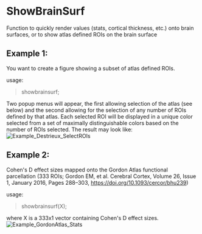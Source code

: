 # ShowBrainSurf
Function to quickly render values (stats, cortical thickness, etc.) onto brain surfaces, or to show atlas defined ROIs on the brain surface

## Example 1:
You want to create a figure showing a subset of atlas defined ROIs.

usage:
> showbrainsurf;

Two popup menus will appear, the first allowing selection of the atlas (see below) and the second allowing for the selection of any number of ROIs defined by that atlas. Each selected ROI will be displayed in a unique color selected from a set of maximally distinguishable colors based on the number of ROIs selected. The result may look like:
![Example_Destrieux_SelectROIs](https://user-images.githubusercontent.com/98111478/165158176-fb292ca1-a964-46a6-b383-5345658b7ebb.png)




## Example 2:
Cohen's D effect sizes mapped onto the Gordon Atlas functional parcellation (333 ROIs; Gordon EM, et al. Cerebral Cortex, Volume 26, Issue 1, January 2016, Pages 288–303, https://doi.org/10.1093/cercor/bhu239)

usage:
> showbrainsurf(X);

where X is a 333x1 vector containing Cohen's D effect sizes.
![Example_GordonAtlas_Stats](https://user-images.githubusercontent.com/98111478/165102872-b01118d5-831f-4aea-971f-556bdf6f0564.png)

